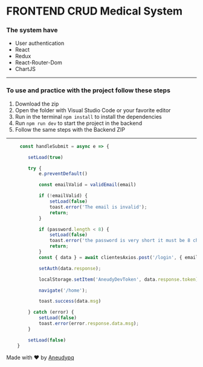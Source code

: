 # FRONTEND CRUD Medical System

### The system have

* User authentication
* React
* Redux
* React-Router-Dom
* ChartJS
---
### To use and practice with the project follow these steps

1. Download the zip
2. Open the folder with Visual Studio Code or your favorite editor
3. Run in the terminal ``` npm install ``` to install the  dependencies
4. Run ``` npm run dev ``` to start the project in the backend
5. Follow the same steps with the Backend ZIP

---
   

```js
     const handleSubmit = async e => {

        setLoad(true)

        try {
            e.preventDefault()

            const emailValid = validEmail(email)

            if (!emailValid) {
                setLoad(false)
                toast.error('The email is invalid');
                return;
            }

            if (password.length < 8) {
                setLoad(false)
                toast.error('the password is very short it must be 8 characters');
                return;
            }
            const { data } = await clientesAxios.post('/login', { email, password });

            setAuth(data.response);

            localStorage.setItem('AneudyDevToken', data.response.token);

            navigate('/home');

            toast.success(data.msg)

        } catch (error) {
            setLoad(false)
            toast.error(error.response.data.msg);
        }

        setLoad(false)
    }

```

Made with :heart: by [Aneudypq](https://t.me/Aneudypq2004)
